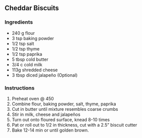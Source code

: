 ## Cheddar Biscuits

### Ingredients

* 240 g flour
* 3 tsp baking powder
* 1/2 tsp salt
* 1/2 tsp thyme
* 1/2 tsp paprika
* 5 tbsp cold butter
* 3/4 c cold milk
* 113g shredded cheese
* 3 tbsp diced jalapeño (Optional)


### Instructions

1. Preheat oven @ 450
2. Combine flour, baking powder, salt, thyme, paprika
3. Cut in butter until mixture resembles coarse crumbs
4. Stir in milk, cheese and jalapeños
5. Turn out onto floured surface, knead 8-10 times
6. Pat or roll out to 1/2 in thickness, cut with a 2.5” biscuit cutter
7. Bake 12-14 min or until golden brown.